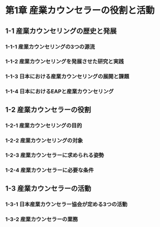 # 第1章 産業カウンセラーの役割と活動
## 1-1 産業カウンセリングの歴史と発展
### 1-1-1 産業カウンセリングの3つの源流

### 1-1-2 産業カウンセリングを発展させた研究と実践

### 1-1-3 日本における産業カウンセリングの展開と課題

### 1-1-4 日本におけるEAPと産業カウンセリング

## 1-2 産業カウンセラーの役割

### 1-2-1 産業カウンセリングの目的

### 1-2-2 産業カウンセリングの対象

### 1-2-3 産業カウンセラーに求められる姿勢

### 1-2-4 産業カウンセラーに必要な条件

## 1-3 産業カウンセラーの活動

### 1-3-1 日本産業カウンセラー協会が定める3つの活動

### 1-3-2 産業カウンセラーの業務